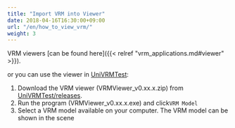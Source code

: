 ```yaml
---
title: "Import VRM into Viewer"
date: 2018-04-16T16:30:00+09:00
url: "/en/how_to_view_vrm/"
weight: 3
---
```


VRM viewers [can be found here]({{< relref "vrm_applications.md#viewer" >}}).

or you can use the viewer in [UniVRMTest](https://github.com/vrm-c/UniVRMTest/):

1. Download the VRM viewer (VRMViewer_v0.xx.x.zip) from [UniVRMTest/releases](https://github.com/vrm-c/UniVRMTest/releases).
2. Run the program (VRMViewer_v0.xx.x.exe) and click``VRM Model``
3. Select a VRM model available on your computer. The VRM model can be shown in the scene
